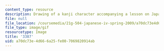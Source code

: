 ```yaml
---
content_type: resource
description: Drawing of a kanji character accompanying a lesson on Japanese.
file: null
file_location: /coursemedia/21g-504-japanese-iv-spring-2009/a70dc73e4d666a25fe007069820914ab_3387.gif
file_type: image/gif
resourcetype: Image
title: '3387'
uid: a70dc73e-4d66-6a25-fe00-7069820914ab
---
```

